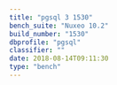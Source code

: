 ```yaml
---
title: "pgsql 3 1530"
bench_suite: "Nuxeo 10.2"
build_number: "1530"
dbprofile: "pgsql"
classifier: ""
date: 2018-08-14T09:11:30
type: "bench"
---
```


